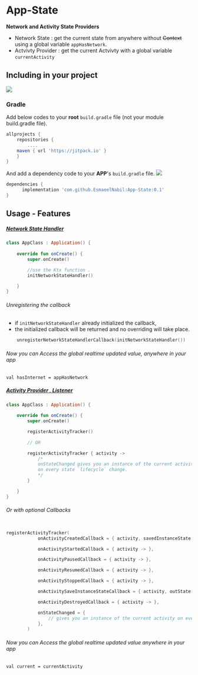 # App-State

**Network and Activity State Providers**

- Network State      : get the current state from anywhere without ~~Context~~  using a global variable `appHasNetwork`.
- Actvivty Provider  : get the current Actvivty with a global variable `currentActivity` 

## Including in your project
[![](https://jitpack.io/v/EsmaeelNabil/App-State.svg)](https://jitpack.io/#EsmaeelNabil/App-State)
### Gradle 
Add below codes to your **root** `build.gradle` file (not your module build.gradle file).
```gradle
allprojects {
    repositories {
    	....
	maven { url 'https://jitpack.io' }
    }
}
```
And add a dependency code to your **APP**'s `build.gradle` file. [![](https://jitpack.io/v/EsmaeelNabil/App-State.svg)](https://jitpack.io/#EsmaeelNabil/App-State)
```gradle
dependencies {
	  implementation 'com.github.EsmaeelNabil:App-State:0.1'
}
```
## Usage - Features

##### [Network State Handler](https://github.com/EsmaeelNabil/App-State/blob/master/stateLib/src/main/java/com/esmaeel/statelib/NetworkStateHandler.kt)
``` kotlin
class AppClass : Application() {
   
    override fun onCreate() {
        super.onCreate()

        //use the Ktx function .
        initNetworkStateHandler()

    }
}
```
###### Unregistering the callback
 - if `initNetworkStateHandler` already initialized the callback,
 - the initialized callback will be returned and no overriding will take place.
``` kotlin
    unregisterNetworkStateHandlerCallback(initNetworkStateHandler())
```
    

###### Now you can Access the global realtime updated value, anywhere in your app
`val hasInternet = appHasNetwork`


##### [Activity Provider , Listener](https://github.com/EsmaeelNabil/App-State/blob/master/stateLib/src/main/java/com/esmaeel/statelib/ActivityProvider.kt)
``` kotlin
class AppClass : Application() {
   
    override fun onCreate() {
        super.onCreate()

        registerActivityTracker()
        
        // OR

        registerActivityTracker { activity ->
            /*
            onStateChanged gives you an instance of the current activity
            on every state `lifecycle` change.
            */
        }

    }
}
```

###### Or with optional Callbacks
``` kotlin

registerActivityTracker(
            onActivityCreatedCallback = { activity, savedInstanceState -> },

            onActivityStartedCallback = { activity -> },

            onActivityPausedCallback = { activity -> },

            onActivityResumedCallback = { activity -> },

            onActivityStoppedCallback = { activity -> },

            onActivitySaveInstanceStateCallback = { activity, outState -> },

            onActivityDestroyedCallback = { activity -> },

            onStateChanged = {
                // gives you an instance of the current activity on every state `lifecycle` change
            },
        )
```


###### Now you can Access the global realtime updated value anywhere in your app
`val current = currentActivity`

